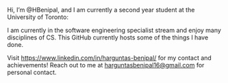 Hi, I’m @HBenipal, and I am currently a second year student at the University of Toronto:

I am currently in the software engineering specialist stream and enjoy many disciplines of CS. This GitHub currently hosts some of the things I have done.

Visit https://www.linkedin.com/in/harguntas-benipal/ for my contact and achievements!
Reach out to me at harguntasbenipal16@gmail.com for personal contact.
